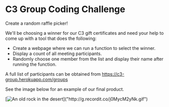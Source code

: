 # C3 Group Coding Challenge
Create a random raffle picker!

We'll be choosing a winner for our C3 gift certificates and need your help to come up with a tool that does the following:

- Create a webpage where we can run a function to select the winner.
- Display a count of all meeting participants.
- Randomly choose one member from the list and display their name after running the function.

A full list of participants can be obtained from https://c3-group.herokuapp.com/groups

See the image below for an example of our final product.

[![An old rock in the desert]("http://g.recordit.co/j0MycM2yNk.gif")]("http://g.recordit.co/j0MycM2yNk.gif")
